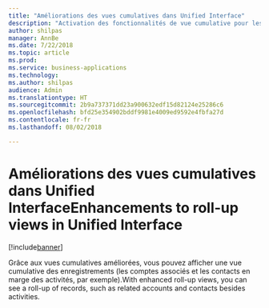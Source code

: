 ```yaml
---
title: "Améliorations des vues cumulatives dans Unified Interface"
description: "Activation des fonctionnalités de vue cumulative pour les entités en marge des activités"
author: shilpas
manager: AnnBe
ms.date: 7/22/2018
ms.topic: article
ms.prod: 
ms.service: business-applications
ms.technology: 
ms.author: shilpas
audience: Admin
ms.translationtype: HT
ms.sourcegitcommit: 2b9a737371dd23a900632edf15d82124e25286c6
ms.openlocfilehash: bfd25e354902bddf9981e4009ed9592e4fbfa27d
ms.contentlocale: fr-fr
ms.lasthandoff: 08/02/2018

---
```

# <a name="enhancements-to-roll-up-views-in-unified-interface"></a><span data-ttu-id="9cfbe-103">Améliorations des vues cumulatives dans Unified Interface</span><span class="sxs-lookup"><span data-stu-id="9cfbe-103">Enhancements to roll-up views in Unified Interface</span></span>


[!include[banner](../../includes/banner.md)]

<span data-ttu-id="9cfbe-104">Grâce aux vues cumulatives améliorées, vous pouvez afficher une vue cumulative des enregistrements (les comptes associés et les contacts en marge des activités, par exemple).</span><span class="sxs-lookup"><span data-stu-id="9cfbe-104">With enhanced roll-up views, you can see a roll-up of records, such as related accounts and contacts besides activities.</span></span>

